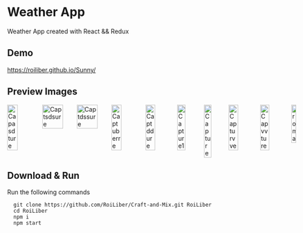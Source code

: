# Weather App

Weather App created with React && Redux

## Demo

https://roiliber.github.io/Sunny/

## Preview Images

<div style="display: flex; justify-content: space-around flex-wrap: wrap">
  
  <img src="https://i.ibb.co/pKhGmSh/Capasdture.png" alt="Capasdture" border="0" width="30%">
  <img src="https://i.ibb.co/vvJVx7P/Captsdsure.png" alt="Captsdsure" border="0" width="60%" "330px">
  <img src="https://i.ibb.co/vXfkqhC/Captdssure.png" alt="Captdssure" border="0" width="60%">
  <img src="https://i.ibb.co/93jmDy6/Captuberre.png" alt="Captuberre" border="0" width="30%">
  <img src="https://i.ibb.co/xSf4SzF/Captddure.png" alt="Captddure" border="0" width="30%">
  
  <img src="https://i.ibb.co/p2KrBGg/Capture1.png" alt="Capture1" border="0" width="30%">
  <img src="https://i.ibb.co/PcB26L7/Capture.png" alt="Capture" border="0" width="30%">
  
  <img src="https://i.ibb.co/hHFbM4g/Capturvve.png" alt="Capturvve" border="0" width="30%">
  <img src="https://i.ibb.co/PFTDT2m/Capvvture.png" alt="Capvvture" border="0" width="30%">
  <img src="https://i.ibb.co/27ZqhKf/roma.png" alt="roma" border="0" width="30% "300px">
</div>

## Download & Run
Run the following commands
```
  git clone https://github.com/RoiLiber/Craft-and-Mix.git RoiLiber
  cd RoiLiber
  npm i
  npm start
```

